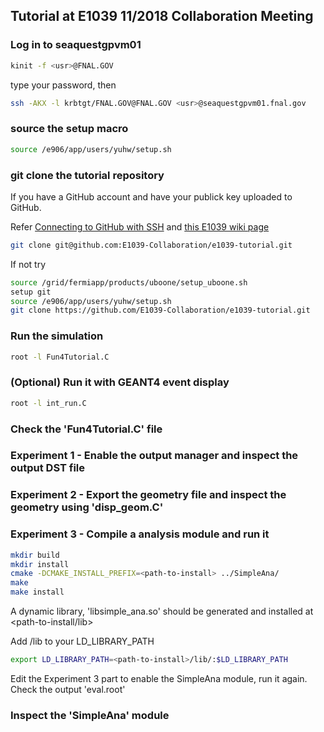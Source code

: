 ## Tutorial at E1039 11/2018 Collaboration Meeting

### Log in to seaquestgpvm01

```bash
kinit -f <usr>@FNAL.GOV
```
type your password, then

```bash
ssh -AKX -l krbtgt/FNAL.GOV@FNAL.GOV <usr>@seaquestgpvm01.fnal.gov
```

### source the setup macro

```bash
source /e906/app/users/yuhw/setup.sh
```

### git clone the tutorial repository

If you have a GitHub account and have your publick key uploaded to GitHub.

Refer [Connecting to GitHub with SSH](https://help.github.com/articles/connecting-to-github-with-ssh/)
and [this E1039 wiki page](https://github.com/E1039-Collaboration/e1039-wiki/wiki/Work-with-GitHub)
```bash
git clone git@github.com:E1039-Collaboration/e1039-tutorial.git
```

If not try
```bash
source /grid/fermiapp/products/uboone/setup_uboone.sh
setup git
source /e906/app/users/yuhw/setup.sh
git clone https://github.com/E1039-Collaboration/e1039-tutorial.git
```

### Run the simulation

```bash
root -l Fun4Tutorial.C
```

### (Optional) Run it with GEANT4 event display
```bash
root -l int_run.C
```

### Check the 'Fun4Tutorial.C' file

### Experiment 1 - Enable the output manager and inspect the output DST file

### Experiment 2 - Export the geometry file and inspect the geometry using 'disp_geom.C'

### Experiment 3 - Compile a analysis module and run it

```bash
mkdir build
mkdir install
cmake -DCMAKE_INSTALL_PREFIX=<path-to-install> ../SimpleAna/
make
make install
```
A dynamic library, 'libsimple_ana.so' should be generated and installed at <path-to-install/lib>


Add <path-to-install>/lib to your LD_LIBRARY_PATH
```bash
export LD_LIBRARY_PATH=<path-to-install>/lib/:$LD_LIBRARY_PATH
```

Edit the Experiment 3 part to enable the SimpleAna module, run it again.
Check the output 'eval.root'

### Inspect the 'SimpleAna' module





